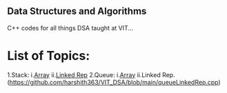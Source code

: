 ## Data Structures and Algorithms

C++ codes for all things DSA taught at VIT...

# List of Topics: 
1.Stack:
  i.[Array](https://github.com/harshith363/VIT_DSA/blob/main/stackArray.cpp)
  ii.[Linked Rep](https://github.com/harshith363/VIT_DSA/blob/main/stackLinkedRep.cpp)
2.Queue:
  i.[Array](https://github.com/harshith363/VIT_DSA/blob/main/queueArray.cpp)
  ii.Linked Rep.(https://github.com/harshith363/VIT_DSA/blob/main/queueLinkedRep.cpp)

